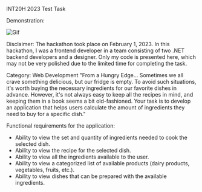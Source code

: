 INT20H 2023 Test Task

Demonstration:

![Gif](https://github.com/KIBINNANEKO/react-hakaton-fridge/blob/main/src/assets/demonstration.gif)

Disclaimer:
The hackathon took place on February 1, 2023. In this hackathon, I was a frontend developer in a team consisting of two .NET backend developers and a designer. Only my code is presented here, which may not be very polished due to the limited time for completing the task.

Category: Web Development
"From a Hungry Edge...
Sometimes we all crave something delicious, but our fridge is empty. To avoid such situations, it's worth buying the necessary ingredients for our favorite dishes in advance. However, it's not always easy to keep all the recipes in mind, and keeping them in a book seems a bit old-fashioned. Your task is to develop an application that helps users calculate the amount of ingredients they need to buy for a specific dish."

Functional requirements for the application:

- Ability to view the set and quantity of ingredients needed to cook the selected dish.
- Ability to view the recipe for the selected dish.
- Ability to view all the ingredients available to the user.
- Ability to view a categorized list of available products (dairy products, vegetables, fruits, etc.).
- Ability to view dishes that can be prepared with the available ingredients.
